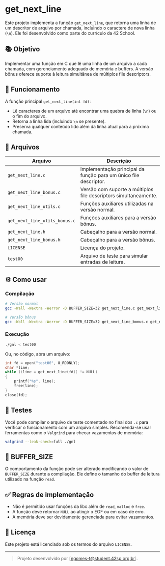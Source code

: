 # get_next_line

Este projeto implementa a função `get_next_line`, que retorna uma linha de um descritor de arquivo por chamada, incluindo o caractere de nova linha (`\n`). Ele foi desenvolvido como parte do currículo da 42 School.

## 📚 Objetivo

Implementar uma função em C que lê uma linha de um arquivo a cada chamada, com gerenciamento adequado de memória e buffers. A versão bônus oferece suporte à leitura simultânea de múltiplos file descriptors.

## 🧠 Funcionamento

A função principal `get_next_line(int fd)`:
- Lê caracteres de um arquivo até encontrar uma quebra de linha (`\n`) ou o fim do arquivo.
- Retorna a linha lida (incluindo `\n` se presente).
- Preserva qualquer conteúdo lido além da linha atual para a próxima chamada.

## 🧩 Arquivos

| Arquivo                       | Descrição                                                                 |
|------------------------------|---------------------------------------------------------------------------|
| `get_next_line.c`            | Implementação principal da função para um único file descriptor.         |
| `get_next_line_bonus.c`      | Versão com suporte a múltiplos file descriptors simultaneamente.         |
| `get_next_line_utils.c`      | Funções auxiliares utilizadas na versão normal.                          |
| `get_next_line_utils_bonus.c`| Funções auxiliares para a versão bônus.                                  |
| `get_next_line.h`            | Cabeçalho para a versão normal.                                          |
| `get_next_line_bonus.h`      | Cabeçalho para a versão bônus.                                           |
| `LICENSE`                    | Licença do projeto.                                                      |
| `test00`                     | Arquivo de teste para simular entradas de leitura.                      |

## ⚙️ Como usar

### Compilação

```bash
# Versão normal
gcc -Wall -Wextra -Werror -D BUFFER_SIZE=32 get_next_line.c get_next_line_utils.c -o gnl

# Versão bônus
gcc -Wall -Wextra -Werror -D BUFFER_SIZE=32 get_next_line_bonus.c get_next_line_utils_bonus.c -o gnl_bonus
```

### Execução

```bash
./gnl < test00
```

Ou, no código, abra um arquivo:

```c
int fd = open("test00", O_RDONLY);
char *line;
while ((line = get_next_line(fd)) != NULL)
{
    printf("%s", line);
    free(line);
}
close(fd);
```

## 🧪 Testes

Você pode compilar o arquivo de teste comentado no final dos `.c` para verificar o funcionamento com um arquivo simples. Recomenda-se usar ferramentas como o `Valgrind` para checar vazamentos de memória:

```bash
valgrind --leak-check=full ./gnl
```

## 🔄 BUFFER_SIZE

O comportamento da função pode ser alterado modificando o valor de `BUFFER_SIZE` durante a compilação. Ele define o tamanho do buffer de leitura utilizado na função `read`.

## ✅ Regras de implementação

- Não é permitido usar funções da libc além de `read`, `malloc` e `free`.
- A função deve retornar `NULL` ao atingir o EOF ou em caso de erro.
- A memória deve ser devidamente gerenciada para evitar vazamentos.

## 📜 Licença

Este projeto está licenciado sob os termos do arquivo `LICENSE`.

---

> Projeto desenvolvido por [ngomes-t@student.42sp.org.br].
